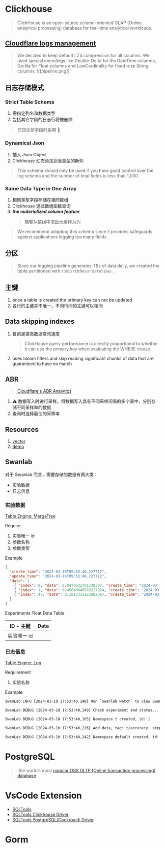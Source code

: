 # Clickhouse
> ClickHouse is an open-source column-oriented OLAP (Online analytical processing) database for real-time analytical workloads.

## [Cloudflare logs management](https://blog.cloudflare.com/log-analytics-using-clickhouse/?glxid=679e7a89-33a1-41fb-a525-5d7a3e84137a&experiments=mktg-website-nav-cta-button1%3A1)

> We decided to keep default LZ4 compression for all columns. We used special encodings like Double-Delta for the DateTime columns, Gorilla for Float columns and LowCardinality for fixed-size String columns.
![[pipeline.png]]
## 日志存储模式
### Strict Table Schema

1. 需指定列名和数据类型
2. 包括其它字段的日志行将被删除

> 已知全部字段时采用 💐

### Dynamical Json 

1. 插入 Json Object
2. Clickhouse 动态添加适当类型的新列

> This schema should only be used if you have good control over the log schema and the number of total fields is less than 1,000.

### Same Data Type in One Array

1. 相同类型字段存储在相同数组
2. Clickhouse 通过数组函数查询
3. ***the materialized column feature***
	> 能够从数组中取出元素作为列

> We recommend adopting this schema since it provides safeguards against applications logging too many fields.

## 分区
> Since our logging pipeline generates TBs of data daily, we created the table partitioned with `toStartOfHour(dateTime).`

## 主键

1. once a table is created the primary key can not be updated
2. 各行的主键并不唯一，不同行间的主键可以相同

## Data skipping indexes

1. 目的是提高数据查询速度
	> ClickHouse query performance is directly proportional to whether it can use the primary key when evaluating the WHERE clause.
2. uses bloom filters and skip reading significant chunks of data that are guaranteed to have no match

## ABR

> [Cloudflare's ABR Analytics](https://blog.cloudflare.com/explaining-cloudflares-abr-analytics/)

1. ⚠ 数据写入时进行采样，将数据写入具有不同采样间隔的多个表中，分别存储不同采样率的数据
2. 查询时选择最佳的采样率

## Resources

1. [vector](https://github.com/vectordotdev/vector)
2. [demo](https://github.com/cloudflare/cloudflare-blog/tree/master/2022-08-log-analytics)

## Swanlab

对于 Swanlab 而言，需要存储的数据有两大类：
+ 实验数据
+ 日志信息

### 实验数据

[Table Engine: MergeTree](https://clickhouse.com/docs/en/engines/table-engines/mergetree-family/aggregatingmergetree)

Require
1. 实验唯一 id
2. 参数名称
3. 参数类型

Example
```json
{
  "create_time": "2024-03-10T09:53:40.227712",
  "update_time": "2024-03-10T09:53:40.227712",
  "data": [
    { "index": 0, "data": 0.8470532701230307, "create_time": "2024-03-10T09:53:40.294442" },
    { "index": 1, "data": 0.45640646589227024, "create_time": "2024-03-10T09:53:40.853691" },
	{ "index": 47, "data": 0.1813315122682567, "create_time": "2024-03-10T09:54:04.612036" }
  ]
}
```

Experiments Float Data Table

| ID - 主键 | Data |
| ------- | ---- |
| 实验唯一 id |      |

### 日志信息

[Table Engine: Log](https://clickhouse.com/docs/en/engines/table-engines/log-family/log)

Requirement
1. 实验名称

Example
```bash
SwanLab INFO [2024-03-10 17:53:40,148] Run `swanlab watch` to view SwanLab Experiment Dashboard

SwanLab DEBUG [2024-03-10 17:53:40,149] Check experiment and status...

SwanLab DEBUG [2024-03-10 17:53:40,165] Namespace t created, id: 1

SwanLab DEBUG [2024-03-10 17:53:40,226] Add data, tag: t/accuracy, step: 0, data: 0.4230025085716426

SwanLab DEBUG [2024-03-10 17:53:40,242] Namespace default created, id: 3
```
# PostgreSQL 
>  the world’s most [popular OSS OLTP (Online transaction processing) database](https://db-engines.com/en/ranking)


# VsCode Extension
+ [SQLTools](https://marketplace.visualstudio.com/items?itemName=mtxr.sqltools)
+ [SQLTools Clickhouse Driver](https://marketplace.visualstudio.com/items?itemName=ultram4rine.sqltools-clickhouse-driver)
+ [SQLTools PostgreSQL/Cockroach Driver](https://marketplace.visualstudio.com/items?itemName=mtxr.sqltools-driver-pg)

# Gorm
